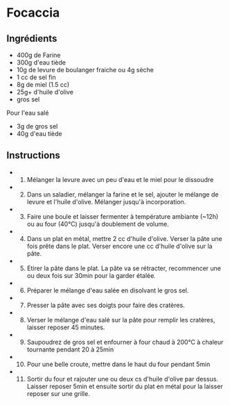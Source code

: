 # Focaccia

## Ingrédients

- 400g de Farine
- 300g d'eau tiède
- 10g de levure de boulanger fraiche ou 4g sèche
- 1 cc de sel fin
- 8g de miel (1.5 cc)
- 25g+ d'huile d'olive 
- gros sel

Pour l'eau salé
- 3g de gros sel
- 40g d'eau tiède

## Instructions

- 1. Mélanger la levure avec un peu d'eau et le miel pour le dissoudre
- 2. Dans un saladier, mélanger la farine et le sel, ajouter le mélange de levure et l'huile d'olive. Mélanger jusqu'à incorporation.
- 3. Faire une boule et laisser fermenter à température ambiante (~12h) ou au four (40°C) jusqu'à doublement de volume. 
- 4. Dans un plat en métal, mettre 2 cc d'huile d'olive. Verser la pâte une fois prête dans le plat. Verser encore une cc d'huile d'olive sur la pâte.
- 5. Etirer la pâte dans le plat. La pâte va se rétracter, recommencer une ou deux fois sur 30min pour la garder étalée. 
- 6. Préparer le mélange d'eau salée en disolvant le gros sel.
- 7. Presser la pâte avec ses doigts pour faire des cratères.
- 8. Verser le mélange d'eau salé sur la pâte pour remplir les cratères, laisser reposer 45 minutes.
- 9. Saupoudrez de gros sel et enfourner à four chaud à 200°C à chaleur tournante pendant 20 à 25min
- 10. Pour une belle croute, mettre dans le haut du four pendant 5min
- 11. Sortir du four et rajouter une ou deux cs d'huile d'olive par dessus. Laisser reposer 5min et ensuite sortir du plat en métal pour la laisser reposer sur une grille.
